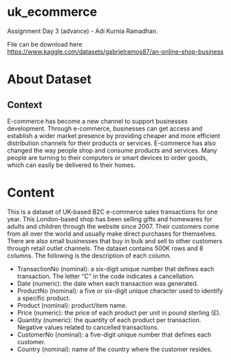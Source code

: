 # uk_ecommerce
Assignment Day 3 (advance) - Adi Kurnia Ramadhan.

File can be download here https://www.kaggle.com/datasets/gabrielramos87/an-online-shop-business

# About Dataset
## Context
E-commerce has become a new channel to support businesses development. Through e-commerce, businesses can get access and establish a wider market presence by providing cheaper and more efficient distribution channels for their products or services. E-commerce has also changed the way people shop and consume products and services. Many people are turning to their computers or smart devices to order goods, which can easily be delivered to their homes.

# Content
This is a dataset of UK-based B2C e-commerce sales transactions for one year. This London-based shop has been selling gifts and homewares for adults and children through the website since 2007. Their customers come from all over the world and usually make direct purchases for themselves. There are also small businesses that buy in bulk and sell to other customers through retail outlet channels.
The dataset contains 500K rows and 8 columns. The following is the description of each column.

* TransactionNo (nominal): a six-digit unique number that defines each transaction. The letter “C” in the code indicates a cancellation.
* Date (numeric): the date when each transaction was generated.
* ProductNo (nominal): a five or six-digit unique character used to identify a specific product.
* Product (nominal): product/item name.
* Price (numeric): the price of each product per unit in pound sterling (£).
* Quantity (numeric): the quantity of each product per transaction. Negative values related to cancelled transactions.
* CustomerNo (nominal): a five-digit unique number that defines each customer.
* Country (nominal): name of the country where the customer resides.
